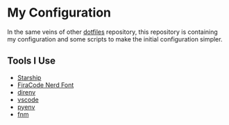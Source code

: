# My Configuration

In the same veins of other [dotfiles](https://dotfiles.github.io/) repository, 
this repository is containing my configuration and 
some scripts to make the initial configuration simpler.

## Tools I Use

 - [Starship](https://starship.rs/)
 - [FiraCode Nerd Font](https://www.nerdfonts.com/)
 - [direnv](https://direnv.net/)
 - [vscode](https://code.visualstudio.com/)
 - [pyenv](https://github.com/pyenv/pyenv)
 - [fnm](https://github.com/Schniz/fnm)
